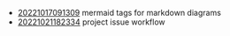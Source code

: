 - [20221017091309](/zet/20221017091309/README.md) mermaid tags for markdown diagrams
- [20221021182334](/zet/20221021182334/README.md) project issue workflow

